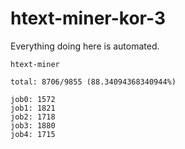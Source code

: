 # htext-miner-kor-3

Everything doing here is automated.

```
htext-miner

total: 8706/9855 (88.34094368340944%)

job0: 1572
job1: 1821
job2: 1718
job3: 1880
job4: 1715
```